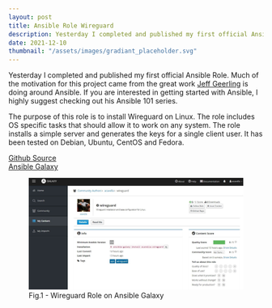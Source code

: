 ```yaml
---
layout: post
title: Ansible Role Wireguard
description: Yesterday I completed and published my first official Ansible Role.
date: 2021-12-10
thumbnail: "/assets/images/gradiant_placeholder.svg"
---
```


Yesterday I completed and published my first official Ansible Role. Much of the motivation for this project came from the great work [Jeff Geerling](https://github.com/geerlingguy) is doing around Ansible. If you are interested in getting started with Ansible, I highly suggest checking out his Ansible 101 series.  
<!--more-->
The purpose of this role is to install Wireguard on Linux. The role includes OS specific tasks that should allow it to work on any system.  The role installs a simple server and generates the keys for a single client user. It has been tested on Debian, Ubuntu, CentOS and Fedora.  

[Github Source](https://github.com/acavella/ansible-role-wireguard)  
[Ansible Galaxy](https://galaxy.ansible.com/acavella/wireguard)

<figure>
  <img alt="Github Profile" src="/assets/images/role-wg.jpg" />
  <figcaption>Fig.1 - Wireguard Role on Ansible Galaxy</figcaption>
</figure>
